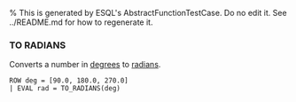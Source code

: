 % This is generated by ESQL's AbstractFunctionTestCase. Do no edit it. See ../README.md for how to regenerate it.

### TO RADIANS
Converts a number in [degrees](https://en.wikipedia.org/wiki/Degree_(angle)) to [radians](https://en.wikipedia.org/wiki/Radian).

```esql
ROW deg = [90.0, 180.0, 270.0]
| EVAL rad = TO_RADIANS(deg)
```
